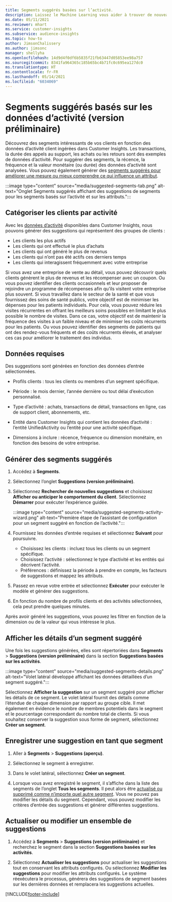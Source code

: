 ```yaml
---
title: Segments suggérés basées sur l’activité.
description: Laissez le Machine Learning vous aider à trouver de nouveaux segments intéressants en fonction de l’activité des clients.
ms.date: 05/11/2021
ms.reviewer: mhart
ms.service: customer-insights
ms.subservice: audience-insights
ms.topic: how-to
author: JimsonChalissery
ms.author: jimsonc
manager: shellyha
ms.openlocfilehash: 14d9d4f0df6b5835f21fb63447d05853ee98a757
ms.sourcegitcommit: 8341fa964365c185b65bc4b71fc0c695ea127dc0
ms.translationtype: HT
ms.contentlocale: fr-FR
ms.lasthandoff: 05/14/2021
ms.locfileid: "6034069"
---
```

# <a name="suggested-segments-based-on-activity-data-preview"></a>Segments suggérés basés sur les données d’activité (version préliminaire)

Découvrez des segments intéressants de vos clients en fonction des données d’activité client ingérées dans Customer Insights. Les transactions, la durée des appels au support, les achats ou les retours sont des exemples de données d’activité. Pour suggérer des segments, la récence, la fréquence et la valeur monétaire (ou durée) des données d’activité sont analysées. Vous pouvez également générer des [segments suggérés pour améliorer une mesure ou mieux comprendre ce qui influence un attribut](suggested-segments.md).

:::image type="content" source="media/suggested-segments-tab.png" alt-text="Onglet Segments suggérés affichant des suggestions de segments pour les segments basés sur l’activité et sur les attributs.":::

## <a name="categorize-customers-by-activity"></a>Catégoriser les clients par activité

Avec les [données d’activité](activities.md) disponibles dans Customer Insights, nous pouvons générer des suggestions qui représentent des groupes de clients :

- Les clients les plus actifs 
- Les clients qui ont effectué le plus d’achats 
- Les clients qui ont généré le plus de revenus 
- Les clients qui n’ont pas été actifs ces derniers temps 
- Les clients qui interagissent fréquemment avec votre entreprise  

Si vous avez une entreprise de vente au détail, vous pouvez découvrir quels clients génèrent le plus de revenus et les récompenser avec un coupon. Ou vous pouvez identifier des clients occasionnels et leur proposer de rejoindre un programme de récompenses afin qu’ils visitent votre entreprise plus souvent.
Si vous travaillez dans le secteur de la santé et que vous fournissez des soins de santé publics, votre objectif est de minimiser les dépenses pour les patients individuels. Pour cela, vous pouvez réduire les visites récurrentes en offrant les meilleurs soins possibles en limitant le plus possible le nombre de visites. Dans ce cas, votre objectif est de maintenir la fréquence des visites à un faible niveau et de minimiser les coûts récurrents pour les patients. Ou vous pouvez identifier des segments de patients qui ont des rendez-vous fréquents et des coûts récurrents élevés, et analyser ces cas pour améliorer le traitement des individus. 

## <a name="required-data"></a>Données requises

Des suggestions sont générées en fonction des données d’entrée sélectionnées. 

- Profils clients : tous les clients ou membres d’un segment spécifique. 

- Période : le mois dernier, l’année dernière ou tout délai d’exécution personnalisé.

- Type d’activité : achats, transactions de détail, transactions en ligne, cas de support client, abonnements, etc.  

- Entité dans Customer Insights qui contient les données d’activité : l’entité UnifiedActivity ou l’entité pour une activité spécifique. 

- Dimensions à inclure : récence, fréquence ou dimension monétaire, en fonction des besoins de votre entreprise.

## <a name="generate-suggested-segments"></a>Générer des segments suggérés

1. Accédez à **Segments**.

1. Sélectionnez l’onglet **Suggestions (version préliminaire)**.

1. Sélectionnez **Rechercher de nouvelles suggestions** et choisissez **Afficher ou anticiper le comportement du client**. Sélectionnez **Démarrer** pour exécuter l’expérience guidée.

   :::image type="content" source="media/suggested-segments-activity-wizard.png" alt-text="Première étape de l’assistant de configuration pour un segment suggéré en fonction de l’activité.":::

1. Fournissez les données d’entrée requises et sélectionnez **Suivant** pour poursuivre.

   - Choisissez les clients : incluez tous les clients ou un segment spécifique.
   - Choisissez l’activité : sélectionnez le type d’activité et les entités qui décrivent l’activité.
   - Préférences : définissez la période à prendre en compte, les facteurs de suggestions et mappez les attributs.

1. Passez en revue votre entrée et sélectionnez **Exécuter** pour exécuter le modèle et générer des suggestions.

1. En fonction du nombre de profils clients et des activités sélectionnées, cela peut prendre quelques minutes. 

Après avoir généré les suggestions, vous pouvez les filtrer en fonction de la dimension ou de la valeur qui vous intéresse le plus. 

## <a name="view-details-of-a-suggested-segment"></a>Afficher les détails d’un segment suggéré

Une fois les suggestions générées, elles sont répertoriées dans **Segments** > **Suggestions (version préliminaire)** dans la section **Suggestions basées sur les activités**.

:::image type="content" source="media/suggested-segments-details.png" alt-text="Volet latéral développé affichant les données détaillées d’un segment suggéré.":::

Sélectionnez **Afficher la suggestion** sur un segment suggéré pour afficher les détails de ce segment. Le volet latéral fournit des détails comme l’étendue de chaque dimension par rapport au groupe cible. Il met également en évidence le nombre de membres potentiels dans le segment et le pourcentage correspondant du nombre total de clients. Si vous souhaitez conserver la suggestion sous forme de segment, sélectionnez **Créer un segment**.    

## <a name="save-a-suggestion-as-a-segment"></a>Enregistrer une suggestion en tant que segment

1. Aller à **Segments** > **Suggestions (aperçu)**.

1. Sélectionnez le segment à enregistrer. 

1. Dans le volet latéral, sélectionnez **Créer un segment**. 

1. Lorsque vous avez enregistré le segment, il s’affiche dans la liste des segments de l’onglet **Tous les segments**. Il peut alors être [actualisé ou supprimé comme n’importe quel autre segment](segments.md). Vous ne pouvez pas modifier les détails du segment. Cependant, vous pouvez modifier les critères d’entrée des suggestions et générer différentes suggestions.

## <a name="refresh-or-edit-a-set-of-suggestions"></a>Actualiser ou modifier un ensemble de suggestions

1. Accédez à **Segments** > **Suggestions (version préliminaire)** et recherchez le segment dans la section **Suggestions basées sur les activités**.

1. Sélectionnez **Actualiser les suggestions** pour actualiser les suggestions tout en conservant les attributs configurés. Ou sélectionnez **Modifier les suggestions** pour modifier les attributs configurés. Le système réexécutera le processus, générera des suggestions de segment basées sur les dernières données et remplacera les suggestions actuelles.

[!INCLUDE[footer-include](../includes/footer-banner.md)]

